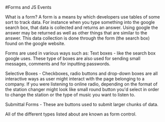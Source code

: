 #Forms and JS Events

What is a form? A form is a means by which developers use tables of some sort to track data. For instance when you type something into the google search box, that data is collected and returns an answer. Using google the answer may be returned as well as other things that are similar to the answer. This data collection is done through the form (the search box) found on the google website. 

Forms are used in various ways such as:
  Text boxes - like the search box google uses. These type of boxes are also used for sending small messages, comments and for inputting passwords.

  Selective Boxes - Checkboxes, radio buttons and drop-down boxes are all interactive ways as user might interact with the page belonging to a company. If you were listening to online radio, depending on the format of the station changer might look like small round button you'd select in order to change the station or the type of music you want to listen to.

  Submittal Forms - These are buttons used to submit larger chunks of data.

All of the different types listed about are known as form control.